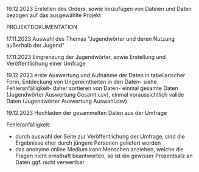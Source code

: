 19.12.2023 Erstellen des Orders, sowie hinzufügen von Dateien und Daten bezogen auf das ausgewählte Projekt

PROJEKTDOKUMENTATION 

17.11.2023 Auswahl des Themas "Jugendwörter und deren Nutzung außerhalb der Jugend"

17.11.2023 Eingrenzung der Jugendwörter, sowie Erstellung und Veröffentlichung einer Umfrage 

19.12.2023 erste Auswertung und Aufnahme der Daten in tabellarischer Form, Entdeckung von Ungereimtheiten in den Daten- siehe Fehleranfälligkeit- daher sortieren von Daten- einmal gesamte Daten (Jugendwörter Auswertung Gesamt.csv), einmal voraussichtlich valide Daten (Jugendwörter Auswertung Auswahl.csv)

19.12.2023 Hochladen der gesammelten Daten aus der Umfrage 


Fehleranfälligkeit:
- durch auswahl der Seite zur Veröffentlichung der  Umfrage, sind die Ergebnisse eher durch jüngere Personen geliefert worden
- das anonyme online Medium kann Menschen anziehen, welche die Fragen nicht ernsthaft beantworten, so ist ein gewisser Prozentsatz an Daten ggf. nicht verwertbar
